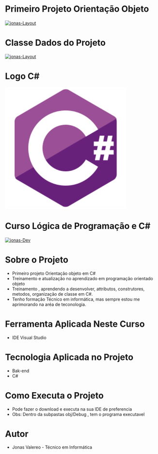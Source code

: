 # Primeiro Projeto Orientação Objeto

<a href="#">
<img align="center"  alt="jonas-Layout" height ="400" width ="650" src ="https://user-images.githubusercontent.com/25933386/210822152-abd297d7-25d1-4cdd-93b4-271e2791f491.JPG"></img>
</a>

# Classe Dados do Projeto

<a href="#">
<img align="center"  alt="jonas-Layout" height ="700" width ="450" src ="https://user-images.githubusercontent.com/25933386/210822396-9148b0a1-3c88-476a-bb4a-557019943513.JPG"></img>
</a>

# Logo C#

<a href="#">
<img align="center"  alt="jonas-C#" height ="400" width ="400" src ="https://raw.githubusercontent.com/devicons/devicon/master/icons/csharp/csharp-original.svg" style="max-width: 100%;"></img>
</a>

# Curso Lógica de Programação e C#

<a href="#">
<img align="center"  alt="jonas-Dev" height ="70" width ="160" src ="https://user-images.githubusercontent.com/25933386/116831049-87107400-ab83-11eb-947b-0a94a3e89f04.png" style="max-width: 100%;"></img>
</a>

# Sobre o Projeto

- Primeiro projeto Orientação objeto em C#
- Treinamento e atualização no aprendizado em programação orientado objeto
- Treinamento , aprendendo a desenvolver, attributos, construtores, metodos, organização de classe em C#.
- Tenho formação Técnico em informática, mas sempre estou me aprimorando na aréa de teconologia.

# Ferramenta Aplicada Neste Curso

- IDE Visual Studio

# Tecnologia Aplicada no Projeto

- Bak-end
- C#

# Como Executa o Projeto

- Pode fazer o download e executa na sua IDE de preferencia
- Obs: Dentro da subpastas obj/Debug , tem o programa executavel

# Autor

- Jonas Valereo - Técnico em Informática 



